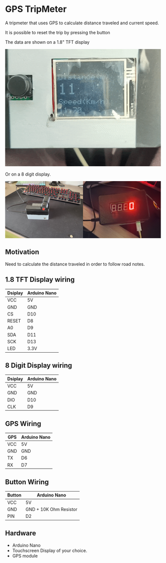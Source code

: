 # GPS TripMeter
A tripmeter that uses GPS to calculate distance traveled and current speed.

It is possible to reset the trip by pressing the button

The data are shown on a 1.8" TFT display 

![TripMeter_tft](tripMeter_gif.gif)

Or on a 8 digit display.

![TripMeter_digit](8digit.png)

## Motivation

Need to calculate the distance traveled in order to follow road notes.

## 1.8 TFT Display wiring

| Dsiplay | Arduino Nano |
|---------|--------------|
| VCC     | 5V           |
| GND     | GND          |
| CS      | D10          |
| RESET   | D8           |
| A0      | D9           |
| SDA     | D11          |
| SCK     | D13          |
| LED     | 3.3V         |

## 8 Digit Display wiring

| Dsiplay | Arduino Nano |
|---------|--------------|
| VCC     | 5V           |
| GND     | GND          |
| DIO     | D10          |
| CLK     | D9           |


## GPS Wiring

| GPS | Arduino Nano |
|-----|--------------|
| VCC | 5V           |
| GND | GND          |
| TX  | D6           |
| RX  | D7           |


## Button Wiring

| Button | Arduino Nano           |
|--------|------------------------|
| VCC    | 5V                     |
| GND    | GND + 10K Ohm Resistor |
| PIN    | D2                     |


## Hardware

- Arduino Nano
- Touchscreen Display of your choice.
- GPS module
